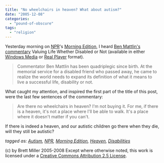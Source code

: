 ```yaml
---
title: "No wheelchairs in heaven? What about autism?"
date: "2005-12-08"
categories: 
  - "pound-of-obscure"
tags: 
  - "religion"
---
```


Yesterday morning on [NPR](http://www.npr.org/)'s [Morning Edition](http://www.npr.org/templates/rundowns/rundown.php?prgId=3), I heard [Ben Mattlin's commentary](http://www.npr.org/templates/story/story.php?storyId=5042181) Valuing Life Whether Disabled or Not (available in either [Windows Media](http://www.npr.org/dmg/dmg.php?prgCode=ME&showDate=07-Dec-2005&segNum=12&NPRMediaPref=WM&getAd=1) or [Real Player](http://www.npr.org/dmg/dmg.php?prgCode=ME&showDate=07-Dec-2005&segNum=12&NPRMediaPref=RM&getAd=1) format).

> Commentator Ben Mattlin has been quadriplegic since birth. At the memorial service for a disabled friend who passed away, he came to realize the world needs to expand its definition of what it means to live a successful life, disability or not.

What caught my attention, and inspired the first part of the title of this post, were the last few sentences of the commentary:

> Are there no wheelchairs in heaven? I'm not buying it. For me, if there is a heaven, it's not a place where I'll be able to walk. It's a place where it doesn't matter if you can't.

If there is indeed a heaven, and our autistic children go there when they die, will they still be autistic?  
  
_tagged as: [Autism](http://technorati.com/tag/autism), [NPR](http://technorati.com/tag/NPR), [Morning Edition](http://technorati.com/tag/Morning+Edition), [Heaven](http://technorati.com/tag/Heaven), [Disabilities](http://technorati.com/tag/disabilities)_

(c) by Brett Miller 2005-2008 Except where otherwise noted, this work is licensed under a [Creative Commons Attribution 2.5 License](http://creativecommons.org/licenses/by/2.5/).

